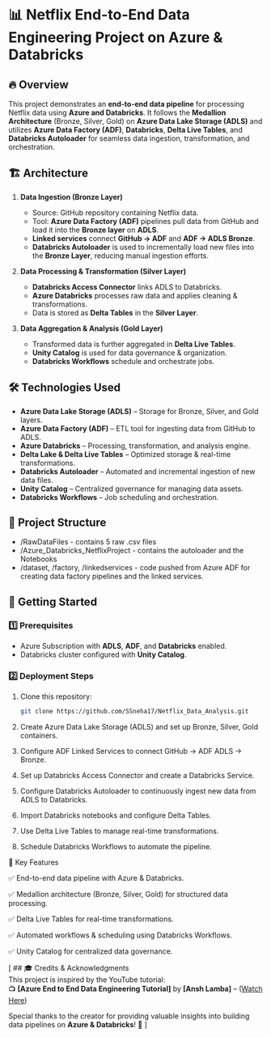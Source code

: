 # 📊 Netflix End-to-End Data Engineering Project on Azure & Databricks  

## 🔥 Overview  
This project demonstrates an **end-to-end data pipeline** for processing Netflix data using **Azure and Databricks**. It follows the **Medallion Architecture** (Bronze, Silver, Gold) on **Azure Data Lake Storage (ADLS)** and utilizes **Azure Data Factory (ADF)**, **Databricks**, **Delta Live Tables**, and **Databricks Autoloader** for seamless data ingestion, transformation, and orchestration.  

## 🏗 Architecture  
1. **Data Ingestion (Bronze Layer)**
   - Source: GitHub repository containing Netflix data.  
   - Tool: **Azure Data Factory (ADF)** pipelines pull data from GitHub and load it into the **Bronze layer** on **ADLS**.
   - **Linked services** connect **GitHub → ADF** and **ADF → ADLS Bronze**.  
   - **Databricks Autoloader** is used to incrementally load new files into the **Bronze Layer**, reducing manual ingestion efforts.  

2. **Data Processing & Transformation (Silver Layer)**
   - **Databricks Access Connector** links ADLS to Databricks.  
   - **Azure Databricks** processes raw data and applies cleaning & transformations.  
   - Data is stored as **Delta Tables** in the **Silver Layer**.  

3. **Data Aggregation & Analysis (Gold Layer)**
   - Transformed data is further aggregated in **Delta Live Tables**.  
   - **Unity Catalog** is used for data governance & organization.  
   - **Databricks Workflows** schedule and orchestrate jobs.  

## 🛠 Technologies Used  
- **Azure Data Lake Storage (ADLS)** – Storage for Bronze, Silver, and Gold layers.  
- **Azure Data Factory (ADF)** – ETL tool for ingesting data from GitHub to ADLS.  
- **Azure Databricks** – Processing, transformation, and analysis engine.  
- **Delta Lake & Delta Live Tables** – Optimized storage & real-time transformations.  
- **Databricks Autoloader** – Automated and incremental ingestion of new data files.  
- **Unity Catalog** – Centralized governance for managing data assets.  
- **Databricks Workflows** – Job scheduling and orchestration.

  
## 📂 Project Structure  
- /RawDataFiles - contains 5 raw .csv files
- /Azure_Databricks_NetflixProject - contains the autoloader and the Notebooks
- /dataset, /factory, /linkedservices - code pushed from Azure ADF for creating data factory pipelines and the linked services.



## 🚀 Getting Started  
### 1️⃣ Prerequisites  
- Azure Subscription with **ADLS**, **ADF**, and **Databricks** enabled.  
- Databricks cluster configured with **Unity Catalog**.  


### 2️⃣ Deployment Steps  
1. Clone this repository:  
   ```bash
   git clone https://github.com/SSneha17/Netflix_Data_Analysis.git

2. Create Azure Data Lake Storage (ADLS) and set up Bronze, Silver, Gold containers.

3. Configure ADF Linked Services to connect GitHub → ADF ADLS → Bronze.

4. Set up Databricks Access Connector and create a Databricks Service.

5. Configure Databricks Autoloader to continuously ingest new data from ADLS to Databricks.

6. Import Databricks notebooks and configure Delta Tables.

7. Use Delta Live Tables to manage real-time transformations.

8. Schedule Databricks Workflows to automate the pipeline.


🎯 Key Features

✅ End-to-end data pipeline with Azure & Databricks.

✅ Medallion architecture (Bronze, Silver, Gold) for structured data processing.

✅ Delta Live Tables for real-time transformations.

✅ Automated workflows & scheduling using Databricks Workflows.

✅ Unity Catalog for centralized data governance.


[ ## 🎓 Credits & Acknowledgments  
This project is inspired by the YouTube tutorial:  
📺 **[Azure End to End Data Engineering Tutorial]** by **[Ansh Lamba]** – ([Watch Here](https://www.youtube.com/watch?v=uc-u_juRg-w))  

Special thanks to the creator for providing valuable insights into building data pipelines on **Azure & Databricks**! 🙌  ]
